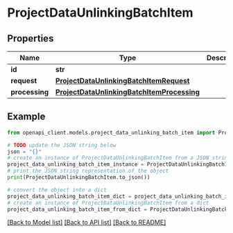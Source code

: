 # ProjectDataUnlinkingBatchItem


## Properties

Name | Type | Description | Notes
------------ | ------------- | ------------- | -------------
**id** | **str** |  | 
**request** | [**ProjectDataUnlinkingBatchItemRequest**](ProjectDataUnlinkingBatchItemRequest.md) |  | 
**processing** | [**ProjectDataUnlinkingBatchItemProcessing**](ProjectDataUnlinkingBatchItemProcessing.md) |  | 

## Example

```python
from openapi_client.models.project_data_unlinking_batch_item import ProjectDataUnlinkingBatchItem

# TODO update the JSON string below
json = "{}"
# create an instance of ProjectDataUnlinkingBatchItem from a JSON string
project_data_unlinking_batch_item_instance = ProjectDataUnlinkingBatchItem.from_json(json)
# print the JSON string representation of the object
print(ProjectDataUnlinkingBatchItem.to_json())

# convert the object into a dict
project_data_unlinking_batch_item_dict = project_data_unlinking_batch_item_instance.to_dict()
# create an instance of ProjectDataUnlinkingBatchItem from a dict
project_data_unlinking_batch_item_from_dict = ProjectDataUnlinkingBatchItem.from_dict(project_data_unlinking_batch_item_dict)
```
[[Back to Model list]](../README.md#documentation-for-models) [[Back to API list]](../README.md#documentation-for-api-endpoints) [[Back to README]](../README.md)


